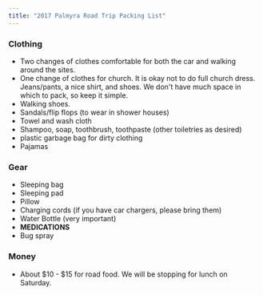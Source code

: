 ```yaml
---
title: "2017 Palmyra Road Trip Packing List"
---
```


### Clothing

* Two changes of clothes comfortable for both the car and walking around the sites.
* One change of clothes for church. It is okay not to do full church dress. Jeans/pants, a nice shirt, and shoes. We don't have much space in which to pack, so keep it simple.
* Walking shoes. 
* Sandals/flip flops (to wear in shower houses)
* Towel and wash cloth
* Shampoo, soap, toothbrush, toothpaste (other toiletries as desired)
* plastic garbage bag for dirty clothing
* Pajamas

### Gear

* Sleeping bag
* Sleeping pad
* Pillow
* Charging cords (if you have car chargers, please bring them)
* Water Bottle (very important)
* **MEDICATIONS**
* Bug spray

### Money

* About $10 - $15 for road food. We will be stopping for lunch on Saturday. 